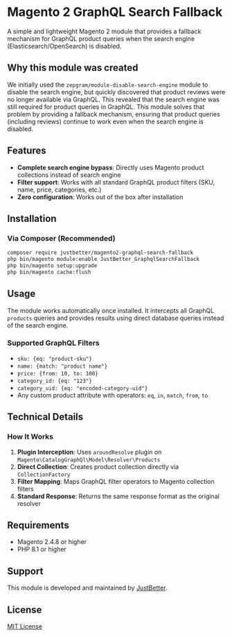 # Magento 2 GraphQL Search Fallback

A simple and lightweight Magento 2 module that provides a fallback mechanism for GraphQL product queries when the search engine (Elasticsearch/OpenSearch) is disabled.

## Why this module was created
We initially used the `zepgram/module-disable-search-engine` module to disable the search engine, but quickly discovered that product reviews were no longer available via GraphQL. This revealed that the search engine was still required for product queries in GraphQL. This module solves that problem by providing a fallback mechanism, ensuring that product queries (including reviews) continue to work even when the search engine is disabled.

## Features
- **Complete search engine bypass**: Directly uses Magento product collections instead of search engine
- **Filter support**: Works with all standard GraphQL product filters (SKU, name, price, categories, etc.)
- **Zero configuration**: Works out of the box after installation

## Installation
### Via Composer (Recommended)
```bash
composer require justbetter/magento2-graphql-search-fallback
php bin/magento module:enable JustBetter_GraphqlSearchFallback
php bin/magento setup:upgrade
php bin/magento cache:flush
```

## Usage
The module works automatically once installed. It intercepts all GraphQL `products` queries and provides results using direct database queries instead of the search engine.

### Supported GraphQL Filters
- `sku: {eq: "product-sku"}`
- `name: {match: "product name"}`
- `price: {from: 10, to: 100}`
- `category_id: {eq: "123"}`
- `category_uid: {eq: "encoded-category-uid"}`
- Any custom product attribute with operators: `eq`, `in`, `match`, `from`, `to`

## Technical Details
### How It Works
1. **Plugin Interception**: Uses `aroundResolve` plugin on `Magento\CatalogGraphQl\Model\Resolver\Products`
2. **Direct Collection**: Creates product collection directly via `CollectionFactory`
3. **Filter Mapping**: Maps GraphQL filter operators to Magento collection filters
4. **Standard Response**: Returns the same response format as the original resolver

## Requirements
- Magento 2.4.8 or higher
- PHP 8.1 or higher

## Support
This module is developed and maintained by [JustBetter](https://justbetter.nl).

## License
[MIT License](LICENSE)
